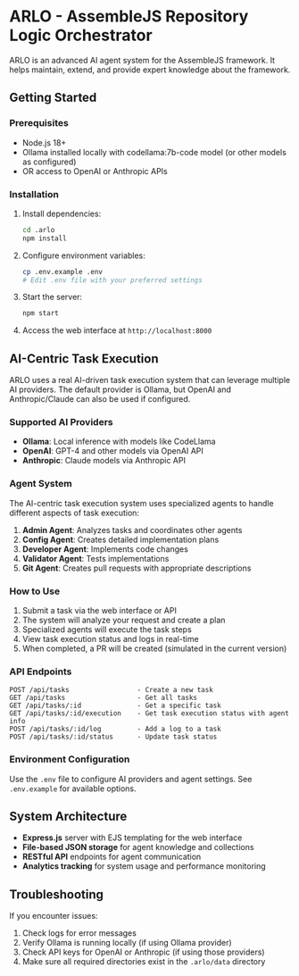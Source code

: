 # ARLO - AssembleJS Repository Logic Orchestrator

ARLO is an advanced AI agent system for the AssembleJS framework. It helps maintain, extend, and provide expert knowledge about the framework.

## Getting Started

### Prerequisites

- Node.js 18+
- Ollama installed locally with codellama:7b-code model (or other models as configured)
- OR access to OpenAI or Anthropic APIs

### Installation

1. Install dependencies:

   ```bash
   cd .arlo
   npm install
   ```

2. Configure environment variables:

   ```bash
   cp .env.example .env
   # Edit .env file with your preferred settings
   ```

3. Start the server:

   ```bash
   npm start
   ```

4. Access the web interface at `http://localhost:8000`

## AI-Centric Task Execution

ARLO uses a real AI-driven task execution system that can leverage multiple AI providers. The default provider is Ollama, but OpenAI and Anthropic/Claude can also be used if configured.

### Supported AI Providers

- **Ollama**: Local inference with models like CodeLlama
- **OpenAI**: GPT-4 and other models via OpenAI API
- **Anthropic**: Claude models via Anthropic API

### Agent System

The AI-centric task execution system uses specialized agents to handle different aspects of task execution:

1. **Admin Agent**: Analyzes tasks and coordinates other agents
2. **Config Agent**: Creates detailed implementation plans
3. **Developer Agent**: Implements code changes
4. **Validator Agent**: Tests implementations
5. **Git Agent**: Creates pull requests with appropriate descriptions

### How to Use

1. Submit a task via the web interface or API
2. The system will analyze your request and create a plan
3. Specialized agents will execute the task steps
4. View task execution status and logs in real-time
5. When completed, a PR will be created (simulated in the current version)

### API Endpoints

```
POST /api/tasks                 - Create a new task
GET /api/tasks                  - Get all tasks
GET /api/tasks/:id              - Get a specific task
GET /api/tasks/:id/execution    - Get task execution status with agent info
POST /api/tasks/:id/log         - Add a log to a task
POST /api/tasks/:id/status      - Update task status
```

### Environment Configuration

Use the `.env` file to configure AI providers and agent settings. See `.env.example` for available options.

## System Architecture

- **Express.js** server with EJS templating for the web interface
- **File-based JSON storage** for agent knowledge and collections
- **RESTful API** endpoints for agent communication
- **Analytics tracking** for system usage and performance monitoring

## Troubleshooting

If you encounter issues:

1. Check logs for error messages
2. Verify Ollama is running locally (if using Ollama provider)
3. Check API keys for OpenAI or Anthropic (if using those providers)
4. Make sure all required directories exist in the `.arlo/data` directory
